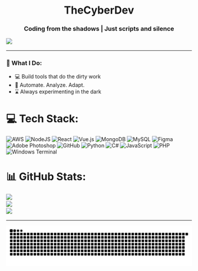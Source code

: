 <h1 align="center">TheCyberDev</h1>
<h3 align="center">Coding from the shadows | Just scripts and silence</h3>
<p align="left"> <img src="https://komarev.com/ghpvc/?username=realcyberdev&label=%20Profile%20Views&color=002aff&style=for-the-badge&abbreviated=true&base=124" /> </p>

---

### 🧪 What I Do:
- 💻 Build tools that do the dirty work
- 🔐 Automate. Analyze. Adapt.
- ⌛ Always experimenting in the dark


# 💻 Tech Stack:
![AWS](https://img.shields.io/badge/AWS-%23FF9900.svg?style=for-the-badge&logo=amazon-aws&logoColor=white) ![NodeJS](https://img.shields.io/badge/node.js-6DA55F?style=for-the-badge&logo=node.js&logoColor=white) ![React](https://img.shields.io/badge/react-%2320232a.svg?style=for-the-badge&logo=react&logoColor=%2361DAFB) ![Vue.js](https://img.shields.io/badge/vue.js-%2335495e.svg?style=for-the-badge&logo=vuedotjs&logoColor=%234FC08D) ![MongoDB](https://img.shields.io/badge/MongoDB-%234ea94b.svg?style=for-the-badge&logo=mongodb&logoColor=white) ![MySQL](https://img.shields.io/badge/mysql-4479A1.svg?style=for-the-badge&logo=mysql&logoColor=white) ![Figma](https://img.shields.io/badge/figma-%23F24E1E.svg?style=for-the-badge&logo=figma&logoColor=white) ![Adobe Photoshop](https://img.shields.io/badge/adobe%20photoshop-%2331A8FF.svg?style=for-the-badge&logo=adobe%20photoshop&logoColor=white) ![GitHub](https://img.shields.io/badge/github-%23121011.svg?style=for-the-badge&logo=github&logoColor=white) ![Python](https://img.shields.io/badge/python-3670A0?style=for-the-badge&logo=python&logoColor=ffdd54) ![C#](https://img.shields.io/badge/c%23-%23239120.svg?style=for-the-badge&logo=csharp&logoColor=white) ![JavaScript](https://img.shields.io/badge/javascript-%23323330.svg?style=for-the-badge&logo=javascript&logoColor=%23F7DF1E) ![PHP](https://img.shields.io/badge/php-%23777BB4.svg?style=for-the-badge&logo=php&logoColor=white) ![Windows Terminal](https://img.shields.io/badge/Windows%20Terminal-%234D4D4D.svg?style=for-the-badge&logo=windows-terminal&logoColor=white)
# 📊 GitHub Stats:
![](https://github-readme-stats.vercel.app/api?username=RealCyberDev&theme=slateorange&hide_border=false&include_all_commits=true&count_private=true)<br/>
![](https://nirzak-streak-stats.vercel.app/?user=RealCyberDev&theme=slateorange&hide_border=false)<br/>
![](https://github-readme-stats.vercel.app/api/top-langs/?username=RealCyberDev&theme=slateorange&hide_border=false&include_all_commits=true&count_private=true&layout=compact)

---
<img src="https://raw.githubusercontent.com/realcyberdev/realcyberdev/output/snake.svg" alt="Snake animation" />

###
